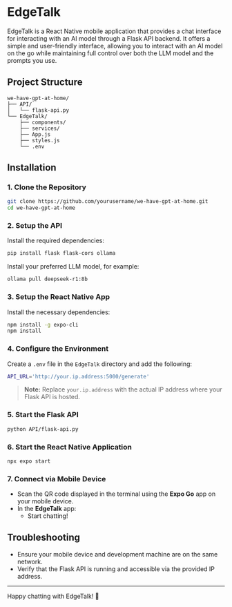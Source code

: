 # EdgeTalk

EdgeTalk is a React Native mobile application that provides a chat interface for interacting with an AI model through a Flask API backend. It offers a simple and user-friendly interface, allowing you to interact with an AI model on the go while maintaining full control over both the LLM model and the prompts you use.

## Project Structure

```
we-have-gpt-at-home/
├── API/
│   └── flask-api.py
└── EdgeTalk/
    ├── components/
    ├── services/
    ├── App.js
    ├── styles.js
    └── .env
```

## Installation

### 1. Clone the Repository

```bash
git clone https://github.com/yourusername/we-have-gpt-at-home.git
cd we-have-gpt-at-home
```

### 2. Setup the API

Install the required dependencies:

```bash
pip install flask flask-cors ollama
```

Install your preferred LLM model, for example:

```bash
ollama pull deepseek-r1:8b
```

### 3. Setup the React Native App

Install the necessary dependencies:

```bash
npm install -g expo-cli
npm install
```

### 4. Configure the Environment

Create a `.env` file in the `EdgeTalk` directory and add the following:

```bash
API_URL='http://your.ip.address:5000/generate'
```

> **Note:** Replace `your.ip.address` with the actual IP address where your Flask API is hosted.

### 5. Start the Flask API

```bash
python API/flask-api.py
```

### 6. Start the React Native Application

```bash
npx expo start
```

### 7. Connect via Mobile Device

- Scan the QR code displayed in the terminal using the **Expo Go** app on your mobile device.
- In the **EdgeTalk** app:
  - Start chatting!

## Troubleshooting

- Ensure your mobile device and development machine are on the same network.
- Verify that the Flask API is running and accessible via the provided IP address.

---

Happy chatting with EdgeTalk! 🚀


